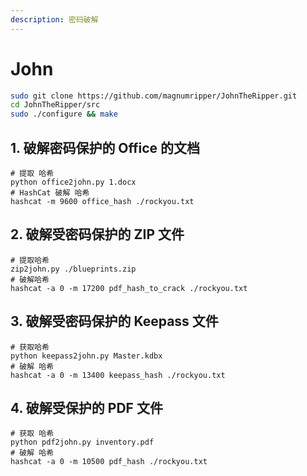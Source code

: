 ```yaml
---
description: 密码破解
---
```


# John



```bash
sudo git clone https://github.com/magnumripper/JohnTheRipper.git
cd JohnTheRipper/src
sudo ./configure && make
```

## 1. 破解密码保护的 Office 的文档

```shell
# 提取 哈希
python office2john.py 1.docx
# HashCat 破解 哈希
hashcat -m 9600 office_hash ./rockyou.txt
```

## 2. 破解受密码保护的 ZIP 文件

```shell
# 提取哈希
zip2john.py ./blueprints.zip
# 破解哈希
hashcat -a 0 -m 17200 pdf_hash_to_crack ./rockyou.txt
```

## 3. 破解受密码保护的 Keepass 文件

```shell
# 获取哈希
python keepass2john.py Master.kdbx 
# 破解 哈希
hashcat -a 0 -m 13400 keepass_hash ./rockyou.txt
```

## 4. 破解受保护的 PDF 文件

```shell
# 获取 哈希
python pdf2john.py inventory.pdf
# 破解 哈希
hashcat -a 0 -m 10500 pdf_hash ./rockyou.txt
```
